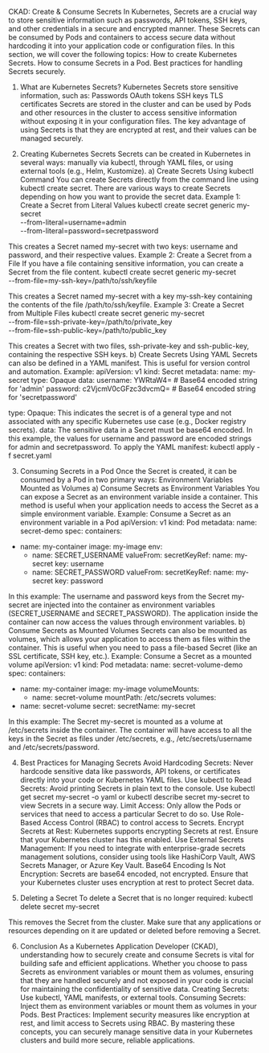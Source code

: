 CKAD: Create & Consume Secrets
In Kubernetes, Secrets are a crucial way to store sensitive information such as passwords, API tokens, SSH keys, and other credentials in a secure and encrypted manner. These Secrets can be consumed by Pods and containers to access secure data without hardcoding it into your application code or configuration files.
In this section, we will cover the following topics:
How to create Kubernetes Secrets.
How to consume Secrets in a Pod.
Best practices for handling Secrets securely.

1. What are Kubernetes Secrets?
Kubernetes Secrets store sensitive information, such as:
Passwords
OAuth tokens
SSH keys
TLS certificates
Secrets are stored in the cluster and can be used by Pods and other resources in the cluster to access sensitive information without exposing it in your configuration files. The key advantage of using Secrets is that they are encrypted at rest, and their values can be managed securely.

2. Creating Kubernetes Secrets
Secrets can be created in Kubernetes in several ways: manually via kubectl, through YAML files, or using external tools (e.g., Helm, Kustomize).
a) Create Secrets Using kubectl Command
You can create Secrets directly from the command line using kubectl create secret. There are various ways to create Secrets depending on how you want to provide the secret data.
Example 1: Create a Secret from Literal Values
kubectl create secret generic my-secret \
  --from-literal=username=admin \
  --from-literal=password=secretpassword

This creates a Secret named my-secret with two keys: username and password, and their respective values.
Example 2: Create a Secret from a File
If you have a file containing sensitive information, you can create a Secret from the file content.
kubectl create secret generic my-secret \
  --from-file=my-ssh-key=/path/to/ssh/keyfile

This creates a Secret named my-secret with a key my-ssh-key containing the contents of the file /path/to/ssh/keyfile.
Example 3: Create a Secret from Multiple Files
kubectl create secret generic my-secret \
  --from-file=ssh-private-key=/path/to/private_key \
  --from-file=ssh-public-key=/path/to/public_key

This creates a Secret with two files, ssh-private-key and ssh-public-key, containing the respective SSH keys.
b) Create Secrets Using YAML
Secrets can also be defined in a YAML manifest. This is useful for version control and automation.
Example:
apiVersion: v1
kind: Secret
metadata:
  name: my-secret
type: Opaque
data:
  username: YWRtaW4=    # Base64 encoded string for 'admin'
  password: c2VjcmV0cGFzc3dvcmQ=    # Base64 encoded string for 'secretpassword'

type: Opaque: This indicates the secret is of a general type and not associated with any specific Kubernetes use case (e.g., Docker registry secrets).
data: The sensitive data in a Secret must be base64 encoded. In this example, the values for username and password are encoded strings for admin and secretpassword.
To apply the YAML manifest:
kubectl apply -f secret.yaml


3. Consuming Secrets in a Pod
Once the Secret is created, it can be consumed by a Pod in two primary ways:
Environment Variables
Mounted as Volumes
a) Consume Secrets as Environment Variables
You can expose a Secret as an environment variable inside a container. This method is useful when your application needs to access the Secret as a simple environment variable.
Example: Consume a Secret as an environment variable in a Pod
apiVersion: v1
kind: Pod
metadata:
  name: secret-demo
spec:
  containers:
  - name: my-container
    image: my-image
    env:
    - name: SECRET_USERNAME
      valueFrom:
        secretKeyRef:
          name: my-secret
          key: username
    - name: SECRET_PASSWORD
      valueFrom:
        secretKeyRef:
          name: my-secret
          key: password

In this example:
The username and password keys from the Secret my-secret are injected into the container as environment variables (SECRET_USERNAME and SECRET_PASSWORD).
The application inside the container can now access the values through environment variables.
b) Consume Secrets as Mounted Volumes
Secrets can also be mounted as volumes, which allows your application to access them as files within the container. This is useful when you need to pass a file-based Secret (like an SSL certificate, SSH key, etc.).
Example: Consume a Secret as a mounted volume
apiVersion: v1
kind: Pod
metadata:
  name: secret-volume-demo
spec:
  containers:
  - name: my-container
    image: my-image
    volumeMounts:
    - name: secret-volume
      mountPath: /etc/secrets
  volumes:
  - name: secret-volume
    secret:
      secretName: my-secret

In this example:
The Secret my-secret is mounted as a volume at /etc/secrets inside the container.
The container will have access to all the keys in the Secret as files under /etc/secrets, e.g., /etc/secrets/username and /etc/secrets/password.

4. Best Practices for Managing Secrets
Avoid Hardcoding Secrets: Never hardcode sensitive data like passwords, API tokens, or certificates directly into your code or Kubernetes YAML files.
Use kubectl to Read Secrets: Avoid printing Secrets in plain text to the console. Use kubectl get secret my-secret -o yaml or kubectl describe secret my-secret to view Secrets in a secure way.
Limit Access: Only allow the Pods or services that need to access a particular Secret to do so. Use Role-Based Access Control (RBAC) to control access to Secrets.
Encrypt Secrets at Rest: Kubernetes supports encrypting Secrets at rest. Ensure that your Kubernetes cluster has this enabled.
Use External Secrets Management: If you need to integrate with enterprise-grade secrets management solutions, consider using tools like HashiCorp Vault, AWS Secrets Manager, or Azure Key Vault.
Base64 Encoding Is Not Encryption: Secrets are base64 encoded, not encrypted. Ensure that your Kubernetes cluster uses encryption at rest to protect Secret data.

5. Deleting a Secret
To delete a Secret that is no longer required:
kubectl delete secret my-secret

This removes the Secret from the cluster. Make sure that any applications or resources depending on it are updated or deleted before removing a Secret.

6. Conclusion
As a Kubernetes Application Developer (CKAD), understanding how to securely create and consume Secrets is vital for building safe and efficient applications. Whether you choose to pass Secrets as environment variables or mount them as volumes, ensuring that they are handled securely and not exposed in your code is crucial for maintaining the confidentiality of sensitive data.
Creating Secrets: Use kubectl, YAML manifests, or external tools.
Consuming Secrets: Inject them as environment variables or mount them as volumes in your Pods.
Best Practices: Implement security measures like encryption at rest, and limit access to Secrets using RBAC.
By mastering these concepts, you can securely manage sensitive data in your Kubernetes clusters and build more secure, reliable applications.
